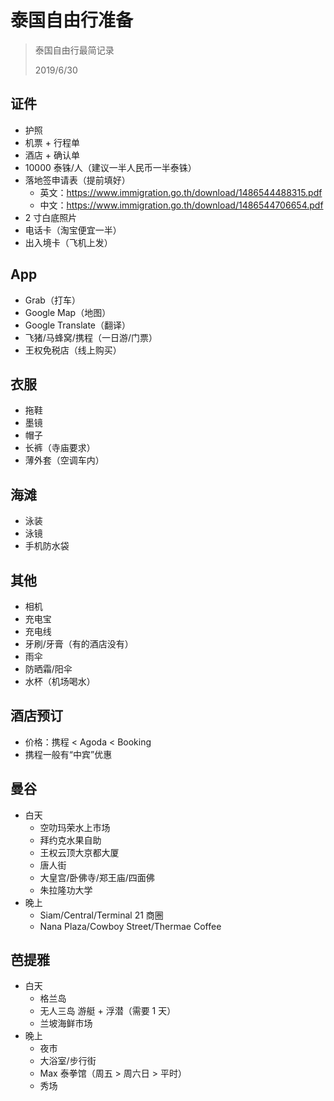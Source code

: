 ﻿# 泰国自由行准备

> 泰国自由行最简记录
>
> 2019/6/30

## 证件

- 护照
- 机票 + 行程单
- 酒店 + 确认单
- 10000 泰铢/人（建议一半人民币一半泰铢）
- 落地签申请表（提前填好）
  - 英文：https://www.immigration.go.th/download/1486544488315.pdf
  - 中文：https://www.immigration.go.th/download/1486544706654.pdf
- 2 寸白底照片
- 电话卡（淘宝便宜一半）
- 出入境卡（飞机上发）

## App

- Grab（打车）
- Google Map（地图）
- Google Translate（翻译）
- 飞猪/马蜂窝/携程（一日游/门票）
- 王权免税店（线上购买）

## 衣服

- 拖鞋
- 墨镜
- 帽子
- 长裤（寺庙要求）
- 薄外套（空调车内）

## 海滩

- 泳装
- 泳镜
- 手机防水袋

## 其他

- 相机
- 充电宝
- 充电线
- 牙刷/牙膏（有的酒店没有）
- 雨伞
- 防晒霜/阳伞
- 水杯（机场喝水）

## 酒店预订

- 价格：携程 < Agoda < Booking
- 携程一般有“中宾”优惠

## 曼谷

- 白天
  - 空叻玛荣水上市场
  - 拜约克水果自助
  - 王权云顶大京都大厦
  - 唐人街
  - 大皇宫/卧佛寺/郑王庙/四面佛
  - 朱拉隆功大学
- 晚上
  - Siam/Central/Terminal 21 商圈
  - Nana Plaza/Cowboy Street/Thermae Coffee

## 芭提雅

- 白天
  - 格兰岛
  - 无人三岛 游艇 + 浮潜（需要 1 天）
  - 兰坡海鲜市场
- 晚上
  - 夜市
  - 大浴室/步行街
  - Max 泰拳馆（周五 > 周六日 > 平时）
  - 秀场
